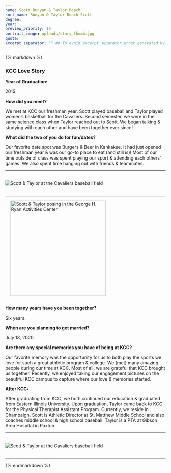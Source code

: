 ```yaml
---
name: Scott Runyan & Taylor Roach
sort_name: Runyan & Taylor Roach Scott
degree:
year:
preview_priority: 16
portrait_image: uploads/story_thumb.jpg
quote:
excerpt_separator: "" ## To avoid excerpt_separator error generated by Liquid https://jekyllrb.com/docs/troubleshooting/#excerpts
---
```


<div class="editable">
{% markdown %}
  <h3 class="typography__h4">KCC Love Story</h3>

  **Year of Graduation:**

  2015

  **How did you meet?**

  We met at KCC our freshman year. Scott played baseball and Taylor played women’s basketball for the Cavaliers. Second semester, we were in the same science class when Taylor reached out to Scott. We began talking & studying with each other and have been together ever since!

  **What did the two of you do for fun/dates?**

  Our favorite date spot was Burgers & Beer in Kankakee. It had just opened our freshman year & was our go-to place to eat (and still is)! Most of our time outside of class was spent playing our sport & attending each others’ games. We also spent time hanging out with friends & teammates.

  <hr>
  <br>
  <div class="text-center">
    <img class="img-fluid" src="{{ page.baseurl }}uploads/story-img_baseball-field.jpg" alt="Scott & Taylor at the Cavaliers baseball field">
  </div>
  <br>
  <hr>

  <div class="text-center">
    <img class="float-md-right img-fluid" style="width: 300px; margin-bottom: 1rem; margin-left: 1rem;" src="{{ page.baseurl }}uploads/story-img_gym.jpg" alt="Scott & Taylor posing in the George H. Ryan Activities Center">
  </div>

  **How many years have you been together?**

  Six years.

  **When are you planning to get married?**

  July 18, 2020.

  **Are there any special memories you have of being at KCC?**

  Our favorite memory was the opportunity for us to both play the sports we love for such a great athletic program & college. We (met) many amazing people during our time at KCC. Most of all, we are grateful that KCC brought us together. Recently, we enjoyed taking our engagement pictures on the beautiful KCC campus to capture where our love & memories started.

  **After KCC:**

  After graduating from KCC, we both continued our education & graduated from Eastern Illinois University. Upon graduation, Taylor came back to KCC for the Physical Therapist Assistant Program. Currently, we reside in Champaign. Scott is Athletic Director at St. Matthew Middle School and also coaches middle school & high school baseball. Taylor is a PTA at Gibson Area Hospital in Paxton.

  <hr>
  <br>
  <div class="text-center">
    <img class="img-fluid" src="{{ page.baseurl }}uploads/story-img_cavaliers.jpg" alt="Scott & Taylor at the Cavaliers baseball field">
  </div>
  <br>
  <hr>
  {% endmarkdown %}
</div>
